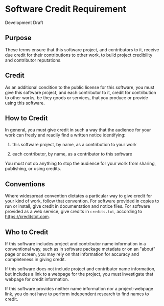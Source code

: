 # Software Credit Requirement

Development Draft

## Purpose

These terms ensure that this software project, and contributors to it, receive due credit for their contributions to other work, to build project credibility and contributor reputations.

## Credit

As an additional condition to the public license for this software, you must give this software project, and each contributor to it, credit for contribution to other works, be they goods or services, that you produce or provide using this software.

## How to Credit

In general, you must give credit in such a way that the audience for your work can freely and readily find a written notice identifying:

1.  this software project, by name, as a contribution to your work

2.  each contributor, by name, as a contributor to this software

You must not do anything to stop the audience for your work from sharing, publishing, or using credits.

## Conventions

Where widespread convention dictates a particular way to give credit for your kind of work, follow that convention.  For software provided in copies to run or install, give credit in documentation and notice files.  For software provided as a web service, give credits in `credits.txt`, according to <https://creditstxt.com>.

## Who to Credit

If this software includes project and contributor name information in a conventional way, such as in software package metadata or on an "about" page or screen, you may rely on that information for accuracy and completeness in giving credit.

If this software does not include project and contributor name information, but includes a link to a webpage for the project, you must investigate that webpage for credit information.

If this software provides neither name information nor a project-webpage link, you do not have to perform independent research to find names to credit.
